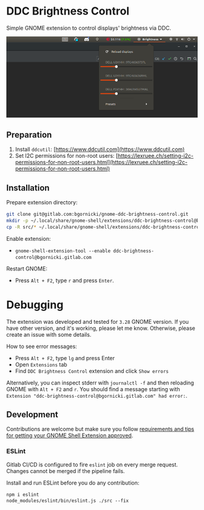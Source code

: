 # DDC Brightness Control

Simple GNOME extension to control displays' brightness via DDC.

![](./screenshots/panel.png)

## Preparation

1. Install `ddcutil`: [https://www.ddcutil.com](https://www.ddcutil.com)
2. Set I2C permissions for non-root users: [https://lexruee.ch/setting-i2c-permissions-for-non-root-users.html](https://lexruee.ch/setting-i2c-permissions-for-non-root-users.html)

## Installation

Prepare extension directory:

```bash
git clone git@gitlab.com:bgornicki/gnome-ddc-brightness-control.git
mkdir -p ~/.local/share/gnome-shell/extensions/ddc-brightness-control@bgornicki.gitlab.com
cp -R src/* ~/.local/share/gnome-shell/extensions/ddc-brightness-control@bgornicki.gitlab.com/
```

Enable extension:

 - `gnome-shell-extension-tool --enable ddc-brightness-control@bgornicki.gitlab.com`

Restart GNOME:

 - Press `Alt + F2`, type `r` and press `Enter`.

# Debugging

The extension was developed and tested for `3.28` GNOME version. If you have other version, and it's working, please let me know. Otherwise, please create an issue with some details.

How to see error messages:

 - Press `Alt + F2`, type `lg` and press Enter
 - Open `Extensions` tab
 - Find `DDC Brightness Control` extension and click `Show errors`

Alternatively, you can inspect stderr with `journalctl -f` and then reloading GNOME with `Alt + F2` and `r`. You should find a message starting with `Extension "ddc-brightness-control@bgornicki.gitlab.com" had error:`.

## Development

Contributions are welcome but make sure you follow [requirements and tips for getting your GNOME Shell Extension approved](https://wiki.gnome.org/Projects/GnomeShell/Extensions/Review).

### ESLint

Gitlab CI/CD is configured to fire `eslint` job on every merge request. Changes cannot be merged if the pipeline fails. 

Install and run ESLint before you do any contribution:

```shell script
npm i eslint
node_modules/eslint/bin/eslint.js ./src --fix
